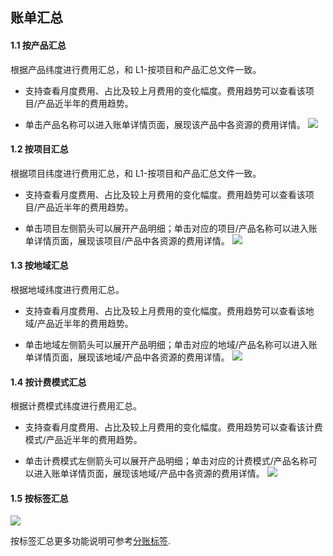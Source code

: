 ## 账单汇总

#### 1.1 按产品汇总
根据产品纬度进行费用汇总，和 L1-按项目和产品汇总文件一致。

- 支持查看月度费用、占比及较上月费用的变化幅度。费用趋势可以查看该项目/产品近半年的费用趋势。

- 单击产品名称可以进入账单详情页面，展现该产品中各资源的费用详情。
![](https://main.qcloudimg.com/raw/3539659bfe9d7fb28ee7efa18e281181.png)

#### 1.2 按项目汇总
根据项目纬度进行费用汇总，和 L1-按项目和产品汇总文件一致。

- 支持查看月度费用、占比及较上月费用的变化幅度。费用趋势可以查看该项目/产品近半年的费用趋势。

- 单击项目左侧箭头可以展开产品明细；单击对应的项目/产品名称可以进入账单详情页面，展现该项目/产品中各资源的费用详情。
![](https://main.qcloudimg.com/raw/5328d895c2261259ece6b6840785a050.png)

#### 1.3  按地域汇总
根据地域纬度进行费用汇总。

- 支持查看月度费用、占比及较上月费用的变化幅度。费用趋势可以查看该地域/产品近半年的费用趋势。

- 单击地域左侧箭头可以展开产品明细；单击对应的地域/产品名称可以进入账单详情页面，展现该地域/产品中各资源的费用详情。
![](https://main.qcloudimg.com/raw/38b1a9087b2d8bee518cac74c9f772b1.png)


#### 1.4 按计费模式汇总
根据计费模式纬度进行费用汇总。

- 支持查看月度费用、占比及较上月费用的变化幅度。费用趋势可以查看该计费模式/产品近半年的费用趋势。

- 单击计费模式左侧箭头可以展开产品明细；单击对应的计费模式/产品名称可以进入账单详情页面，展现该地域/产品中各资源的费用详情。
![](https://main.qcloudimg.com/raw/1dbada157b2af2d02293474be58f4e54.png)

#### 1.5 按标签汇总

![](https://main.qcloudimg.com/raw/5792ce5c4efec516baa2bd6e01e987f4.png)

按标签汇总更多功能说明可参考[分账标签](https://intl.cloud.tencent.com/document/product/555/32276).